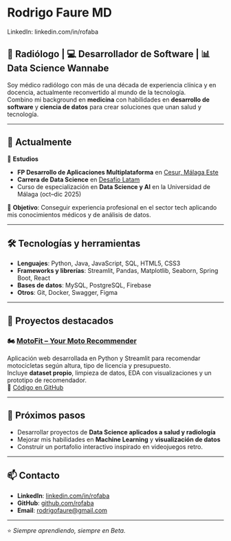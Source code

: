 # Rodrigo Faure MD
LinkedIn: linkedin.com/in/rofaba

## 🩻 Radiólogo | 💻 Desarrollador de Software | 📊 Data Science Wannabe

Soy médico radiólogo con más de una década de experiencia clínica y en docencia, actualmente reconvertido al mundo de la tecnología.  
Combino mi background en **medicina** con habilidades en **desarrollo de software** y **ciencia de datos** para crear soluciones que unan salud y tecnología.

---

## 🚀 Actualmente

🎯 **Estudios**
- **FP Desarrollo de Aplicaciones Multiplataforma** en [Cesur, Málaga Este](https://www.cesurformacion.com/)
- **Carrera de Data Science** en [Desafío Latam](https://desafiolatam.com/)
- Curso de especialización en **Data Science y AI** en la Universidad de Málaga (oct–dic 2025)

📌 **Objetivo**: Conseguir experiencia profesional en el sector tech aplicando mis conocimientos médicos y de análisis de datos.

---

## 🛠️ Tecnologías y herramientas

- **Lenguajes**: Python, Java, JavaScript, SQL, HTML5, CSS3
- **Frameworks y librerías**: Streamlit, Pandas, Matplotlib, Seaborn, Spring Boot, React
- **Bases de datos**: MySQL, PostgreSQL, Firebase
- **Otros**: Git, Docker, Swagger, Figma

---

## 📂 Proyectos destacados

### 🏍️ [MotoFit – Your Moto Recommender](https://motofit-rofaba.streamlit.app/)
Aplicación web desarrollada en Python y Streamlit para recomendar motocicletas según altura, tipo de licencia y presupuesto.  
Incluye **dataset propio**, limpieza de datos, EDA con visualizaciones y un prototipo de recomendador.  
📂 [Código en GitHub](https://github.com/rofaba/motofit-public)

---

## 🌱 Próximos pasos
- Desarrollar proyectos de **Data Science aplicados a salud y radiología**
- Mejorar mis habilidades en **Machine Learning** y **visualización de datos**
- Construir un portafolio interactivo inspirado en videojuegos retro.
---

## 📫 Contacto
- **LinkedIn**: [linkedin.com/in/rofaba](https://linkedin.com/in/rofaba)
- **GitHub**: [github.com/rofaba](https://github.com/rofaba)
- **Email**: rodrigofaure@gmail.com

---

⭐ *Siempre aprendiendo, siempre en Beta.*
